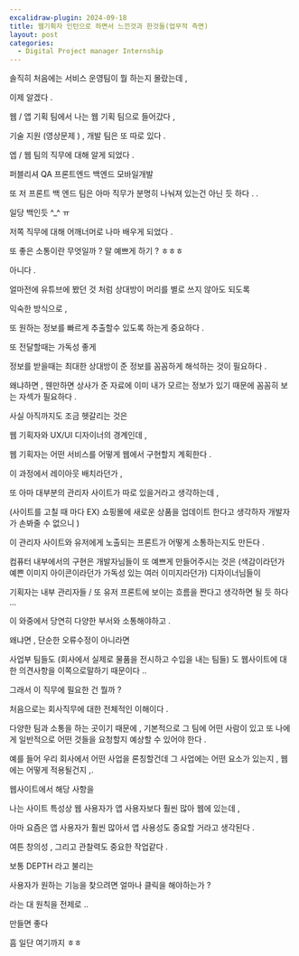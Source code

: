 ```yaml
---
excalidraw-plugin: 2024-09-18
title: 웹기획자 인턴으로 하면서 느낀것과 한것들(업무적 측면)
layout: post
categories:
  - Digital Project manager Internship
---
```


솔직히 처음에는 서비스 운영팀이 뭘 하는지 몰랐는데 , 

이제 알겠다 . 

웹 / 앱 기획 팀에서
나는 웹 기획 팀으로 들어갔다 , 

기술 지원 (영상문제 ) , 개발 팀은 또 따로 있다 . 

엡  / 웹 팀의 직무에 대해 알게 되었다 . 

퍼블리셔 
QA 
프론트엔드
백엔드 
모바일개발 

또 저 프론트 백 엔드 팀은 아마 직무가 분명히 나눠져 있는건 아닌 듯 하다 . .

일당 백인듯 ^_^ ㅠ 

저쪽 직무에 대해 어깨너머로 나마 배우게 되었다 .


또 좋은 소통이란 무엇일까 ? 
말 예쁘게 하기 ?
ㅎㅎㅎ 

아니다 . 

얼마전에 유튜브에 봤던 것 처럼 
상대방이 머리를 별로 쓰지 않아도 되도록 

익숙한 방식으로  ,

또 원하는 정보를 빠르게 추출할수 있도록 하는게 중요하다 . 

또 전달할때는 가독성 좋게 

정보를 받을때는 최대한 상대방이 준 정보를 꼼꼼하게 해석하는 것이 필요하다 . 

왜냐하면 , 웬만하면 상사가 준 자료에 
이미 내가 모르는 정보가 있기 때문에 꼼꼼히 보는 자섹가 필요하다 . 


사실 아직까지도 조금 헷갈리는 것은 

웹 기획자와  UX/UI 디자이너의 경계인데 , 

웹 기획자는 어떤 서비스를 어떻게 웹에서 구현할지 계획한다 . 

이 과정에서 레이아웃 배치라던가 , 



또 아마 대부분의 
관리자 사이트가 따로 있을거라고 생각하는데 , 

(사이트를 고칠 때 마다 EX) 쇼핑몰에 새로운 상품을 업데이트 한다고 생각하자  개발자가  손봐줄 수 없으니 )

이 관리자 사이트와   유저에게 노출되는 프론트가 어떻게 소통하는지도 
만든다 . 

컴퓨터 내부에서의 구현은 개발자님들이 
또 예쁘게 만들어주시는 것은 (색감이라던가 예쁜 이미지 아이콘이라던가 가독성 있는 여러 이미지라던가) 디자이너님들이 

기획자는 내부 관리자들 / 또 유저 프론트에 보이는 
흐름을 짠다고 생각하면 될 듯 하다 ... 

이 와중에서 당연히 다양한 부서와 소통해야하고 .

왜냐면 ,  단순한 오류수정이 아니라면 

사업부 팀들도 (회사에서 실제로 물품을 전시하고 수입을 내는 팀들) 도 웹사이트에 대한 의견사항을 이쪽으로말하기 때문이다 .. 


그래서 이 직무에 필요한 건 뭘까  ?

처음으로는 회사직무에 대한 전체적인 이해이다 . 

다양한 팀과 소통을 하는 곳이기 때문에 , 
기본적으로 그 팀에 어떤 사람이 있고 또 나에게 일반적으로 어떤 것들을 요청할지 예상할 수 있어야 한다 . 

예를 들어 우리 회사에서 어떤 사업을 론칭할건데 그 사업에는 어떤 요소가 있는지 , 
웹에는 어떻게 적용될건지 ,.


웹사이트에서 해당 사항을 


나는 사이트 특성상 웹 사용자가 앱 사용자보다 훨씬 많아 
웹에 있는데 , 

아마 요즘은 앱 사용자가 훨씬 많아서 
앱 사용성도 중요할 거라고 생각된다 . 

여튼 창의성 , 그리고 관찰력도 중요한 작업같다 . 

보통 DEPTH 라고 불리는 

사용자가 원하는 기능을 찾으려면 얼마나 클릭을 해야하는가  ?

라는 대 원칙을 전제로 ..

만들면 좋다 

흠 일단 여기까지 ㅎㅎ 